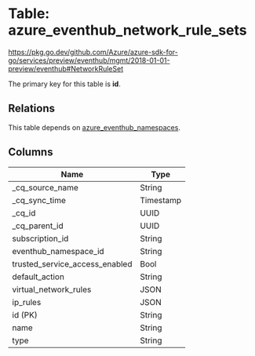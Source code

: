 # Table: azure_eventhub_network_rule_sets

https://pkg.go.dev/github.com/Azure/azure-sdk-for-go/services/preview/eventhub/mgmt/2018-01-01-preview/eventhub#NetworkRuleSet

The primary key for this table is **id**.

## Relations
This table depends on [azure_eventhub_namespaces](azure_eventhub_namespaces.md).


## Columns
| Name          | Type          |
| ------------- | ------------- |
|_cq_source_name|String|
|_cq_sync_time|Timestamp|
|_cq_id|UUID|
|_cq_parent_id|UUID|
|subscription_id|String|
|eventhub_namespace_id|String|
|trusted_service_access_enabled|Bool|
|default_action|String|
|virtual_network_rules|JSON|
|ip_rules|JSON|
|id (PK)|String|
|name|String|
|type|String|